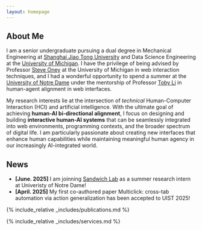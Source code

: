 ```yaml
---
layout: homepage
---
```


## About Me

I am a senior undergraduate pursuing a dual degree in Mechanical Engineering at [Shanghai Jiao Tong University](https://en.sjtu.edu.cn/) and Data Science Engineering at the [University of Michigan](https://umich.edu/). I have the privilege of being advised by Professor [Steve Oney](https://from.so/) at the University of Michigan in web interaction techniques, and I had a wonderful opportunity to spend a summer at the [University of Notre Dame](https://www.nd.edu/) under the mentorship of Professor [Toby Li](https://toby.li/) in human-agent alignment in web interfaces.

My research interests lie at the intersection of *technical* Human-Computer Interaction (HCI) and artificial intelligence. With the ultimate goal of achieving **human-AI bi-directional alignment**, I focus on designing and building **interactive human-AI systems** that can be seamlessly integrated into web environments, programming contexts, and the broader spectrum of digital life. I am particularly passionate about creating new interfaces that enhance human capabilities while maintaining meaningful human agency in our increasingly AI-integrated world.

## News
- **[June. 2025]** I am joinning [Sandwich Lab](https://toby.li/) as a summer research intern at Univeristy of Notre Dame!
- **[April. 2025]** My first co-authored paper Multiclick: cross-tab automation via action generalization has been accepted to UIST 2025!


{% include_relative _includes/publications.md %}

{% include_relative _includes/services.md %}
